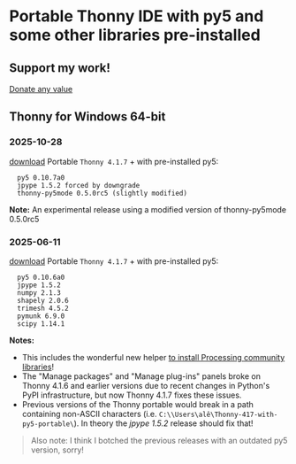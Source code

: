 # Portable Thonny IDE with py5 and some other libraries pre-installed

## Support my work!

[Donate any value](https://www.paypal.com/donate/?hosted_button_id=5B4MZ78C9J724)

## Thonny for Windows 64-bit

### 2025-10-28
[download](https://github.com/villares/thonny-portable-with-py5/releases/download/untagged-33b1dde2c4772cf9b317/thonny-4.1.7-windows-portable-py5-a107-050rc5.zip)
 Portable `Thonny 4.1.7` + with pre-installed py5:

```
  py5 0.10.7a0
  jpype 1.5.2 forced by downgrade
  thonny-py5mode 0.5.0rc5 (slightly modified)
```

**Note:** An experimental release using a modified version of thonny-py5mode 0.5.0rc5
 
### 2025-06-11

[download](https://github.com/villares/thonny-portable-with-py5/releases/download/2025-06-11/thonny-417-with-py5-0106a0-portable-r3.zip) Portable `Thonny 4.1.7` + with pre-installed py5:

```
  py5 0.10.6a0
  jpype 1.5.2
  numpy 2.1.3
  shapely 2.0.6
  trimesh 4.5.2
  pymunk 6.9.0
  scipy 1.14.1
```
**Notes:** 
- This includes the wonderful new helper [to install Processing community libraries](https://py5coding.org/how_tos/use_processing_libraries.html)!
- The "Manage packages" and "Manage plug-ins" panels broke on Thonny 4.1.6 and earlier versions due to recent changes in Python's PyPI infrastructure, but now Thonny 4.1.7 fixes these issues.
- Previous versions of the Thonny portable would break in a path containing non-ASCII characters (i.e. `C:\\Users\alê\Thonny-417-with-py5-portable\`). In theory the *jpype 1.5.2* release should fix that!

> Also note: I think I botched the previous releases with an outdated py5 version, sorry!
